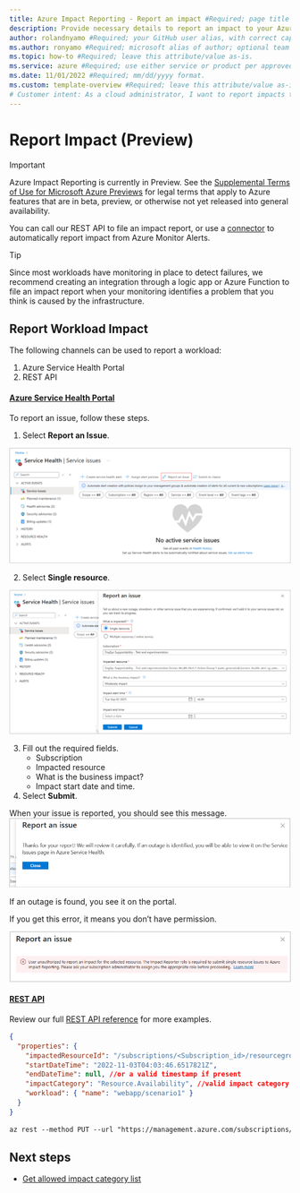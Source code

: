 ```yaml
---
title: Azure Impact Reporting - Report an impact #Required; page title is displayed in search results. Include the brand.
description: Provide necessary details to report an impact to your Azure workloads. #Required; article description that is displayed in search results. 
author: rolandnyamo #Required; your GitHub user alias, with correct capitalization.
ms.author: ronyamo #Required; microsoft alias of author; optional team alias.
ms.topic: how-to #Required; leave this attribute/value as-is.
ms.service: azure #Required; use either service or product per approved list. 
ms.date: 11/01/2022 #Required; mm/dd/yyyy format.
ms.custom: template-overview #Required; leave this attribute/value as-is.
# Customer intent: As a cloud administrator, I want to report impacts to Azure workloads using the REST API, so that I can ensure timely notifications and resolutions for resource issues affecting system performance.
---
```


# Report Impact (Preview)
> [!IMPORTANT]
> Azure Impact Reporting is currently in Preview. See the [Supplemental Terms of Use for Microsoft Azure Previews](https://azure.microsoft.com/support/legal/preview-supplemental-terms/) for legal terms that apply to Azure features that are in beta, preview, or otherwise not yet released into general availability.

You can call our REST API to file an impact report, or use a [connector](./azure-monitor-connector.md) to automatically report impact from Azure Monitor Alerts.

> [!TIP]
> Since most workloads have monitoring in place to detect failures, we recommend creating an integration through a logic app or Azure Function to file an impact report when your monitoring identifies a problem that you think is caused by the infrastructure.
>

## Report Workload Impact

The following channels can be used to report a workload: 
1. Azure Service Health Portal
2. REST API

#### [Azure Service Health Portal](#tab/ash/)
To report an issue, follow these steps.
1. Select **Report an Issue**.

![Screenshot of the screen to report an issue.](images/report-an-issue-main.png)

2. Select **Single resource**.

![Screenshot of the screen to select single resource.](images/report-an-issue-submit.png)

3. Fill out the required fields.
    - Subscription
    - Impacted resource
    - What is the business impact?
    - Impact start date and time.
4. Select **Submit**.

When your issue is reported, you should see this message. 
![Screenshot of the message your report is a success.](images/report-an-issue-success.png)

If an outage is found, you see it on the portal.

If you get this error, it means you don’t have permission.

![Screenshot of the message you don't have access.](images/report-an-issue-error.png)


#### [REST API](#tab/api/)
Review our full [REST API reference](https://aka.ms/ImpactRP/APIDocs) for more examples.

```json
{
  "properties": {
    "impactedResourceId": "/subscriptions/<Subscription_id>/resourcegroups/<rg_name>/providers/Microsoft.Compute/virtualMachines/<vm_name>",
    "startDateTime": "2022-11-03T04:03:46.6517821Z",
    "endDateTime": null, //or a valid timestamp if present
    "impactCategory": "Resource.Availability", //valid impact category needed
    "workload": { "name": "webapp/scenario1" }
  }
}
```

```rest
az rest --method PUT --url "https://management.azure.com/subscriptions/<Subscription_id>/providers/Microsoft.Impact/workloadImpacts/<impact_name>?api-version=2022-11-01-preview"  --body <body_above>

```

## Next steps

- [Get allowed impact category list](view-impact-categories.md)
